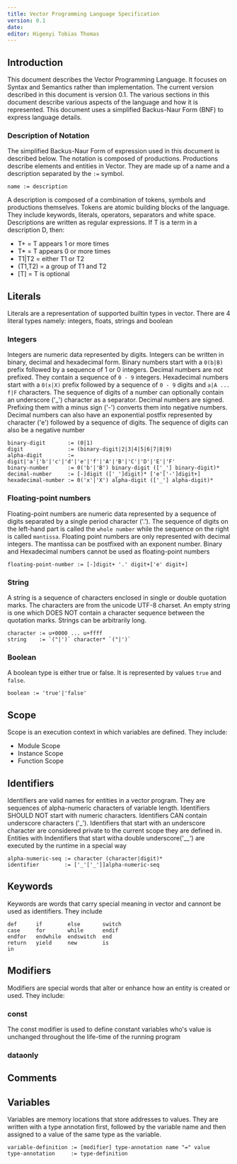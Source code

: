 ```yaml
---
title: Vector Programming Language Specification
version: 0.1
date:
editor: Higenyi Tobias Thomas
---
```


## Introduction
This document describes the Vector Programming Language.
It focuses on Syntax and Semantics rather than implementation.
The current version described in this document is version 0.1.
The various sections in this document describe various aspects of
the language and how it is represented.
This document uses a simplified Backus-Naur Form (BNF) to express
language details.

### Description of Notation
The simplified Backus-Naur Form of expression used in this document is
described below. The notation is composed of productions.
Productions describe elements and entities in Vector.
They are made up of a name and a description separated by the `:=` symbol.
```
name := description
```
A description is composed of a combination of tokens,
symbols and productions themselves. Tokens are atomic building blocks 
of the language. They include keywords, literals, operators, separators
and white space. Descriptions are written as regular expressions.
If T is a term in a description D, then:
- T+      = T appears 1 or more times
- T*      = T appears 0 or more times
- T1|T2   = either T1 or T2
- (T1,T2) = a group of T1 and T2
- [T]     = T is optional

## Literals
Literals are a representation of supported builtin types in vector.
There are 4 literal types namely: integers, floats, strings and boolean
### Integers
Integers are numeric data represented by digits. Integers can be written
in binary, decimal and hexadecimal form. Binary numbers start with a `0(b|B)`
prefix followed by a sequence of 1 or 0 integers.
Decimal numbers are not prefixed. They contain a sequence of `0 - 9` integers.
Hexadecimal numbers start with a `0(x|X)` prefix followed by a sequence of
`0 - 9` digits and `a|A ... f|F` characters. The sequence of digits of a
number can optionally contain an underscore ('_') character as a separator.
Decimal numbers are signed. Prefixing them with a minus sign ('-') converts
them into negative numbers. Decimal numbers can also have an exponential
postfix represented by character ('e') followed by a sequence of digits.
The sequence of digits can also be a negative number
```
binary-digit       := (0|1)
digit              := (binary-digit|2|3|4|5|6|7|8|9)
alpha-digit        := digit|'a'|'b'|'c'|'d'|'e'|'f'|'A'|'B'|'C'|'D'|'E'|'F'
binary-number      := 0('b'|'B') binary-digit (['_'] binary-digit)*
decimal-number     := [-]digit (['_']digit)* ['e'['-']digit+]
hexadecimal-number := 0('x'|'X') alpha-digit (['_'] alpha-digit)*
```
### Floating-point numbers
Floating-point numbers are numeric data represented by a sequence of digits
separated by a single period character ('.'). The sequence of digits on the
left-hand part is called the `whole number` while the sequence on the right 
is called `mantissa`. Floating point numbers are only represented with decimal 
integers. The mantissa can be postfixed with an exponent number.
Binary and Hexadecimal numbers cannot be used as floating-point numbers
```
floating-point-number := [-]digit+ '.' digit+['e' digit+]
```
### String
A string is a sequence of characters enclosed in single or double 
quotation marks. The characters are from the unicode UTF-8 charset.
An empty string is one which DOES NOT contain a character sequence
between the quotation marks. Strings can be arbitrarily long.
```
character := u+0000 ... u+ffff
string    := `("|')` character* `("|')`
```
### Boolean
A boolean type is either true or false.
It is represented by values `true` and `false`.
```
boolean := 'true'|'false'
```

## Scope
Scope is an execution context in which variables are defined.
They include:
- Module Scope
- Instance Scope
- Function Scope

## Identifiers
Identifiers are valid names for entities in a vector program.
They are sequences of alpha-numeric characters of variable length.
Identifiers SHOULD NOT start with numeric characters.
Identifiers CAN contain underscore characters ('_').
Identifiers that start with an underscore character are considered
private to the current scope they are defined in.
Entities with Indentifiers that start witha double underscore('__')
are executed by the runtime in a special way
```
alpha-numeric-seq := character (character|digit)*
identifier        := ['_'['_']]alpha-numeric-seq
``` 

## Keywords
Keywords are words that carry special meaning in vector and cannont
be used as identifiers. They include
```
def      if        else       switch
case     for       while      endif
endfor   endwhile  endswitch  end
return   yield     new        is
in
```

## Modifiers
Modifiers are special words that alter or enhance how an entity is
created or used. They include:
### const
The const modifier is used to define constant variables who's value is
unchanged throughout the life-time of the running program
### dataonly

## Comments

## Variables
Variables are memory locations that store addresses to values.
They are written with a type annotation first, followed by the variable name
and then assigned to a value of the same type as the variable.
```
variable-definition := [modifier] type-annotation name "=" value
type-annotation     := type-definition
```
